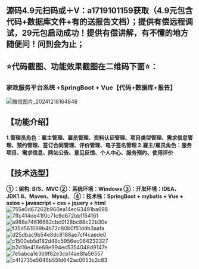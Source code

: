 ## 源码4.9元扫码或＋V：a1719101159获取（4.9元包含代码+数据库文件+有的送报告文档）；提供有偿远程调试，29元包启动成功！提供有偿讲解，有不懂的地方随便问！问到会为止；
## ⭐代码截图、功能效果截图在二维码下面⭐：
### 家政服务平台系统 +SpringBoot + Vue【代码+数据库+报告】
![微信图片_20241218164848](https://github.com/user-attachments/assets/646b2784-afb8-47ee-a4d4-5ccc9f96b331)

## 【功能介绍】
**1.管理员角色：雇主管理、雇员管理、资料认证管理、项目类型管理、需求信息管理、预约管理、签订合同管理、评价管理、电子签名管理
2.雇主/雇员角色：服务项目、需求信息、网站公告、意见反馈、个人中心、服务预约、使用评价**
## 【技术选型】
**①：架构: B/S、MVC
②：系统环境：Windows
③：开发环境：IDEA、JDK1.8、Maven、Mysql、
④：技术栈：SpringBoot + mybatis + Vue + axios + javascript + css + jquery + html**
![755e0d67262b960ea14ec63491ba698](https://github.com/user-attachments/assets/7339bd3b-ec5e-4481-a7fc-ce884ac3edfe)
![7ffc414de41f0c71c9d672bb1154161](https://github.com/user-attachments/assets/4bd87d9e-b6f4-4cd1-8ec4-26a6dc5798ed)
![a988a74616682cbc0f28bc88c22b30e](https://github.com/user-attachments/assets/87857407-f1a8-4386-aa13-e9d49e243ae7)
![f35d561099b4b72c80b0f51ddb3aafa](https://github.com/user-attachments/assets/ca803b05-5cb6-4721-9b13-676bcd5887bd)
![d25dbac9b54e8dc8188ae7cf4caede0](https://github.com/user-attachments/assets/42cad59a-5259-4dd6-8c28-ec28d15efcb6)
![c1500eb5d182d49c5956ec064232327](https://github.com/user-attachments/assets/296252ed-a875-4952-90d0-953b369cb955)
![b2d16e418e69e994ec5354048d9147e](https://github.com/user-attachments/assets/bdc5aadb-4163-45a7-9cb5-5793601cff6a)
![7e5abca1e369f82e3cb14ae8fa56557](https://github.com/user-attachments/assets/92542dc2-1e13-4ef9-b468-f899856611f1)
![c4f2735e5646b55fd642ac0053c2c83](https://github.com/user-attachments/assets/6abe45e5-9bbb-4a02-b2bd-f7931961d5cf)















